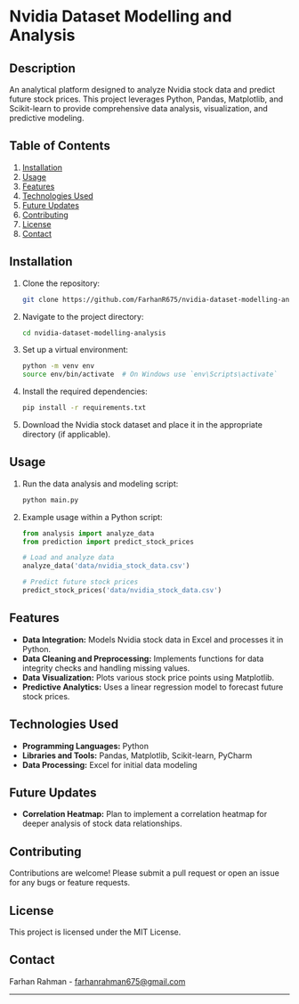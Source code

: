 # Nvidia Dataset Modelling and Analysis

## Description
An analytical platform designed to analyze Nvidia stock data and predict future stock prices. This project leverages Python, Pandas, Matplotlib, and Scikit-learn to provide comprehensive data analysis, visualization, and predictive modeling.

## Table of Contents
1. [Installation](#installation)
2. [Usage](#usage)
3. [Features](#features)
4. [Technologies Used](#technologies-used)
5. [Future Updates](#future-updates)
6. [Contributing](#contributing)
7. [License](#license)
8. [Contact](#contact)

## Installation

1. Clone the repository:
    ```sh
    git clone https://github.com/FarhanR675/nvidia-dataset-modelling-analysis.git
    ```

2. Navigate to the project directory:
    ```sh
    cd nvidia-dataset-modelling-analysis
    ```

3. Set up a virtual environment:
    ```sh
    python -m venv env
    source env/bin/activate  # On Windows use `env\Scripts\activate`
    ```

4. Install the required dependencies:
    ```sh
    pip install -r requirements.txt
    ```

5. Download the Nvidia stock dataset and place it in the appropriate directory (if applicable).

## Usage

1. Run the data analysis and modeling script:
    ```sh
    python main.py
    ```

2. Example usage within a Python script:
    ```python
    from analysis import analyze_data
    from prediction import predict_stock_prices

    # Load and analyze data
    analyze_data('data/nvidia_stock_data.csv')

    # Predict future stock prices
    predict_stock_prices('data/nvidia_stock_data.csv')
    ```

## Features

- **Data Integration:** Models Nvidia stock data in Excel and processes it in Python.
- **Data Cleaning and Preprocessing:** Implements functions for data integrity checks and handling missing values.
- **Data Visualization:** Plots various stock price points using Matplotlib.
- **Predictive Analytics:** Uses a linear regression model to forecast future stock prices.

## Technologies Used

- **Programming Languages:** Python
- **Libraries and Tools:** Pandas, Matplotlib, Scikit-learn, PyCharm
- **Data Processing:** Excel for initial data modeling

## Future Updates

- **Correlation Heatmap:** Plan to implement a correlation heatmap for deeper analysis of stock data relationships.

## Contributing

Contributions are welcome! Please submit a pull request or open an issue for any bugs or feature requests.

## License

This project is licensed under the MIT License.

## Contact

Farhan Rahman - [farhanrahman675@gmail.com](mailto:farhanrahman675@gmail.com)

---

